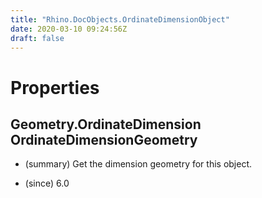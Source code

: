 ```yaml
---
title: "Rhino.DocObjects.OrdinateDimensionObject"
date: 2020-03-10 09:24:56Z
draft: false
---
```


# Properties
## Geometry.OrdinateDimension OrdinateDimensionGeometry
- (summary) 
     Get the dimension geometry for this object.
     
- (since) 6.0
